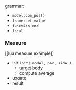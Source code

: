 grammar:
- `model:com_pos()`
- `frame:set_value`
- `function`, `end`
- `local`

###

### Measure
[[lua measure example]]
- init `init( model, par, side )`
	- target body
	- compute average
- update
- result

